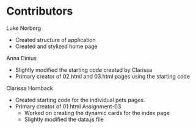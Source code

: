 # Contributors

Luke Norberg
* Created structure of application
* Created and stylized home page

Anna Dinius
* Slightly modified the starting code created by Clarissa
* Primary creator of 02.html and 03.html pages using the starting code

Clarissa Hornback
* Created starting code for the individual pets pages.
* Primary creator of 01.html
  Assignment-03
  * Worked on creating the dynamic cards for the index page
  * Slightly modified the data.js file
